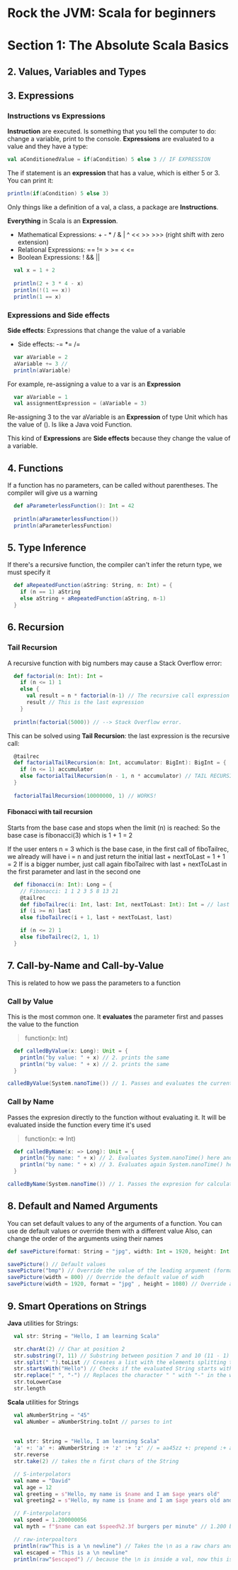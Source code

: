 # Rock the JVM: Scala for beginners
# Section 1: The Absolute Scala Basics
## 2. Values, Variables and Types
## 3. Expressions

### Instructions vs Expressions

**Instruction** are executed. Is something that you tell the computer to do: change a variable, print to the console.
**Expressions** are evaluated to a value and they have a type:

```scala
val aConditionedValue = if(aCondition) 5 else 3 // IF EXPRESSION
```

The if statement is an **expression** that has a value, which is either 5 or 3. You can print it:

```scala
println(if(aCondition) 5 else 3)
```

Only things like a definition of a val, a class, a package are **Instructions**.

**Everything** in Scala is an **Expression**.

* Mathematical Expressions: + - * / & | ^ << >> >>> (right shift with zero extension)
* Relational Expressions: == != > >= < <=
* Boolean Expressions: ! && ||

```scala
  val x = 1 + 2
  
  println(2 + 3 * 4 - x)
  println(!(1 == x))
  println(1 == x)
```

### Expressions and Side effects

**Side effects**: Expressions that change the value of a variable

* Side effects: -= *= /= 

```scala
  var aVariable = 2
  aVariable += 3 // 
  println(aVariable)
```

For example, re-assigning a value to a var is an **Expression**
 
```scala
  var aVariable = 1
  val assignmentExpression = (aVariable = 3)
```
Re-assigning 3 to the var aVariable is an **Expression** of type Unit which has the value of (). Is like a Java void Function.

This kind of **Expressions** are **Side effects** because they change the value of a variable.

## 4. Functions

If a function has no parameters, can be called without parentheses. The compiler will give us a warning
```scala
  def aParameterlessFunction(): Int = 42
  
  println(aParameterlessFunction())
  println(aParameterlessFunction)
```

## 5. Type Inference
If there's a recursive function, the compiler can't infer the return type, we must specify it
```scala
  def aRepeatedFunction(aString: String, n: Int) = {
    if (n == 1) aString
    else aString + aRepeatedFunction(aString, n-1)
  }
```

## 6. Recursion
### Tail Recursion
A recursive function with big numbers may cause a Stack Overflow error:

```scala
  def factorial(n: Int): Int =
    if (n <= 1) 1
    else {
      val result = n * factorial(n-1) // The recursive call expression is HERE
      result // This is the last expression
    }
    
  println(factorial(5000)) // --> Stack Overflow error.
```

This can be solved using **Tail Recursion**: the last expression is the recursive call:

```scala
  @tailrec
  def factorialTailRecursion(n: Int, accumulator: BigInt): BigInt = {
    if (n <= 1) accumulator
    else factorialTailRecursion(n - 1, n * accumulator) // TAIL RECURSION = use recursive call as the LAST expression
  }
  
  factorialTailRecursion(10000000, 1) // WORKS!
```

#### Fibonacci with tail recursion
Starts from the base case and stops when the limit (n) is reached:
So the base case is fibonacci(3) which is 1 + 1 = 2

If the user enters n = 3 which is the base case, in the first call of fiboTailrec, we already will have i = n and just return the initial last + nextToLast = 1 + 1 = 2
If is a bigger number, just call again fiboTailrec with last + nextToLast in the first parameter and last in the second one
```scala
  def fibonacci(n: Int): Long = {
    // Fibonacci: 1 1 2 3 5 8 13 21
    @tailrec
    def fiboTailrec(i: Int, last: Int, nextToLast: Int): Int = // last is fibonacci(n - 1), nextToLast is fibonacci(n - 2)
    if (i >= n) last
    else fiboTailrec(i + 1, last + nextToLast, last)

    if (n <= 2) 1
    else fiboTailrec(2, 1, 1)
  }
```

## 7. Call-by-Name and Call-by-Value
This is related to how we pass the parameters to a function

### Call by Value
This is the most common one. It **evaluates** the parameter first and passes the value to the function
> function(x: Int)

```scala
  def calledByValue(x: Long): Unit = {
    println("by value: " + x) // 2. prints the same
    println("by value: " + x) // 2. prints the same
  }

calledByValue(System.nanoTime()) // 1. Passes and evaluates the current nanoTime value
```

### Call by Name
Passes the expresion directly to the function without evaluating it. 
It will be evaluated inside the function every time it's used
> function(x: => Int)

```scala
  def calledByName(x: => Long): Unit = {
    println("by name: " + x) // 2. Evaluates System.nanoTime() here and prints it
    println("by name: " + x) // 3. Evaluates again System.nanoTime() here and prints something bigger
  }

calledByName(System.nanoTime()) // 1. Passes the expresion for calculating the current nanoTime
```

## 8. Default and Named Arguments

You can set default values to any of the arguments of a function.
You can use de default values or override them with a different value
Also, can change the order of the arguments using their names
```scala
def savePicture(format: String = "jpg", width: Int = 1920, height: Int = 1080): Unit = ???

savePicture() // Default values
savePicture("bmp") // Override the value of the leading argument (format) and use the default one for the others
savePicture(width = 800) // Override the default value of widh
savePicture(width = 1920, format = "jpg" , height = 1080) // Override all the arguments and change the order
```

## 9. Smart Operations on Strings

**Java** utilities for Strings:

```scala
  val str: String = "Hello, I am learning Scala"

  str.charAt(2) // Char at position 2
  str.substring(7, 11) // Substring between position 7 and 10 (11 - 1)
  str.split(" ").toList // Creates a list with the elements splitting them by the character " "
  str.startsWith("Hello") // Checks if the evaluated String starts with the String "Hello"
  str.replace(" ", "-") // Replaces the character " " with "-" in the whole String
  str.toLowerCase
  str.length
```

**Scala** utilities for Strings

```scala
  val aNumberString = "45"  
  val aNumber = aNumberString.toInt // parses to int
  
  
  val str: String = "Hello, I am learning Scala"
  'a' +: 'a' +: aNumberString :+ 'z' :+ 'z' // = aa45zz +: prepend :+ append
  str.reverse
  str.take(2) // takes the n first chars of the String

  // S-interpolators
  val name = "David"
  val age = 12
  val greeting = s"Hello, my name is $name and I am $age years old"
  val greeting2 = s"Hello, my name is $name and I am $age years old and I will be turning ${age + 1}" // can evaluate complex expressions between brackets ${...}

  // F-interpolators
  val speed = 1.200000056
  val myth = f"$name can eat $speed%2.3f burgers per minute" // 1.200 burgers -->  2.2 means: Min. 2 characters and 3 decimals precision

  // raw-interpoaltors
  println(raw"This is a \n newline") // Takes the \n as a raw chars and doesn't do the new line
  val escaped = "This is a \n newline"
  println(raw"$escaped") // because the \n is inside a val, now this is not raw and make the new line
```